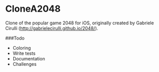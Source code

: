 CloneA2048
==========

Clone of the popular game 2048 for iOS, originally created by Gabriele Cirulli (http://gabrielecirulli.github.io/2048/).

###Todo
* Coloring
* Write tests
* Documentation
* Challenges
